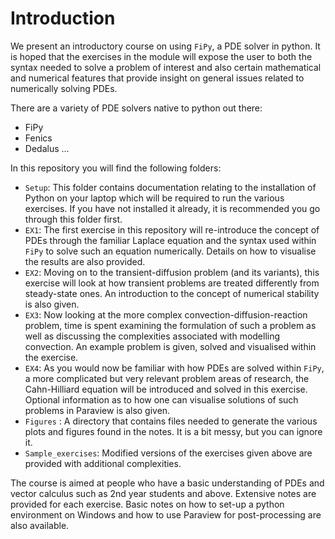 # Introduction

We present an introductory course on using `FiPy`, a PDE solver in python. It is hoped that the exercises in the module will expose the user to both the syntax needed to solve a problem of interest and also certain mathematical and numerical features that provide insight on general issues related to numerically solving PDEs. 

There are a variety of PDE solvers native to python out there: 
- FiPy
- Fenics
- Dedalus
...

In this repository you will find the following folders:

- `Setup`: This folder contains documentation relating to the installation of Python on your laptop which will be required to run the various exercises. If you have not installed it already, it is recommended you go through this folder first. 
- `EX1`: The first exercise in this repository will re-introduce the concept of PDEs through the familiar Laplace equation and the syntax used within `FiPy` to solve such an equation numerically. Details on how to visualise the results are also provided.
- `EX2`: Moving on to the transient-diffusion problem (and its variants),  this exercise will look at how transient problems are treated differently from steady-state ones. An introduction to the concept of numerical stability is also given.
- `EX3`: Now looking at the more complex convection-diffusion-reaction problem, time is spent examining the formulation of such a problem as well as discussing the complexities associated with modelling convection. An example problem is given, solved and visualised within the exercise.
- `EX4`: As you would now be familiar with how PDEs are solved within `FiPy`, a more complicated but very relevant problem areas of research, the Cahn-Hilliard equation will be introduced and solved in this exercise. Optional information as to how one can visualise solutions of such problems in Paraview is also given.
- `Figures` : A directory that contains files needed to generate the various plots and figures found in the notes. It is a bit messy, but you can ignore it. 
- `Sample_exercises`: Modified versions of the exercises given above are provided with additional complexities.

The course is aimed at people who have a basic understanding of PDEs and vector calculus such as 2nd year students and above. Extensive notes are provided for each exercise. Basic notes on how to set-up a python environment on Windows and how to use Paraview for post-processing are also available. 



